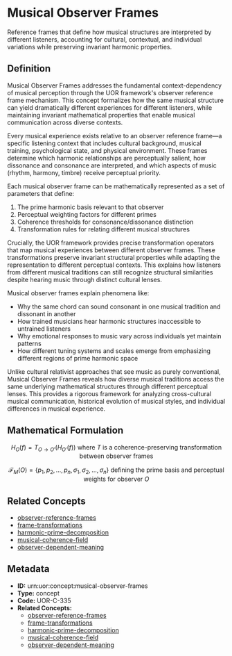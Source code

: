 # Musical Observer Frames

Reference frames that define how musical structures are interpreted by different listeners, accounting for cultural, contextual, and individual variations while preserving invariant harmonic properties.

## Definition

Musical Observer Frames addresses the fundamental context-dependency of musical perception through the UOR framework's observer reference frame mechanism. This concept formalizes how the same musical structure can yield dramatically different experiences for different listeners, while maintaining invariant mathematical properties that enable musical communication across diverse contexts.

Every musical experience exists relative to an observer reference frame—a specific listening context that includes cultural background, musical training, psychological state, and physical environment. These frames determine which harmonic relationships are perceptually salient, how dissonance and consonance are interpreted, and which aspects of music (rhythm, harmony, timbre) receive perceptual priority.

Each musical observer frame can be mathematically represented as a set of parameters that define:

1. The prime harmonic basis relevant to that observer
2. Perceptual weighting factors for different primes
3. Coherence thresholds for consonance/dissonance distinction
4. Transformation rules for relating different musical structures

Crucially, the UOR framework provides precise transformation operators that map musical experiences between different observer frames. These transformations preserve invariant structural properties while adapting the representation to different perceptual contexts. This explains how listeners from different musical traditions can still recognize structural similarities despite hearing music through distinct cultural lenses.

Musical observer frames explain phenomena like:

- Why the same chord can sound consonant in one musical tradition and dissonant in another
- How trained musicians hear harmonic structures inaccessible to untrained listeners
- Why emotional responses to music vary across individuals yet maintain patterns
- How different tuning systems and scales emerge from emphasizing different regions of prime harmonic space

Unlike cultural relativist approaches that see music as purely conventional, Musical Observer Frames reveals how diverse musical traditions access the same underlying mathematical structures through different perceptual lenses. This provides a rigorous framework for analyzing cross-cultural musical communication, historical evolution of musical styles, and individual differences in musical experience.

## Mathematical Formulation

$$
H_O(f) = T_{O \rightarrow O'}(H_{O'}(f)) \text{ where } T \text{ is a coherence-preserving transformation between observer frames}
$$

$$
\mathcal{F}_M(O) = \{p_1, p_2, ..., p_n, \sigma_1, \sigma_2, ..., \sigma_n\} \text{ defining the prime basis and perceptual weights for observer } O
$$

## Related Concepts

- [observer-reference-frames](./observer-reference-frames.md)
- [frame-transformations](./frame-transformations.md)
- [harmonic-prime-decomposition](./harmonic-prime-decomposition.md)
- [musical-coherence-field](./musical-coherence-field.md)
- [observer-dependent-meaning](./observer-dependent-meaning.md)

## Metadata

- **ID:** urn:uor:concept:musical-observer-frames
- **Type:** concept
- **Code:** UOR-C-335
- **Related Concepts:**
  - [observer-reference-frames](./observer-reference-frames.md)
  - [frame-transformations](./frame-transformations.md)
  - [harmonic-prime-decomposition](./harmonic-prime-decomposition.md)
  - [musical-coherence-field](./musical-coherence-field.md)
  - [observer-dependent-meaning](./observer-dependent-meaning.md)
